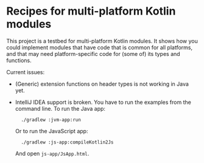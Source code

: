 # Recipes for multi-platform Kotlin modules

This project is a testbed for multi-platform Kotlin modules. It shows how you could implement modules that have code that is common for all platforms, and that may need platform-specific code for (some of) its types and functions.

Current issues:

* (Generic) extension functions on header types is not working in Java yet.
* IntelliJ IDEA support is broken. You have to run the examples from the command line. To run the Java app:
  
        ./gradlew :jvm-app:run

    Or to run the JavaScript app:
  
        ./gradlew :js-app:compileKotlin2Js

    And open `js-app/JsApp.html`.
